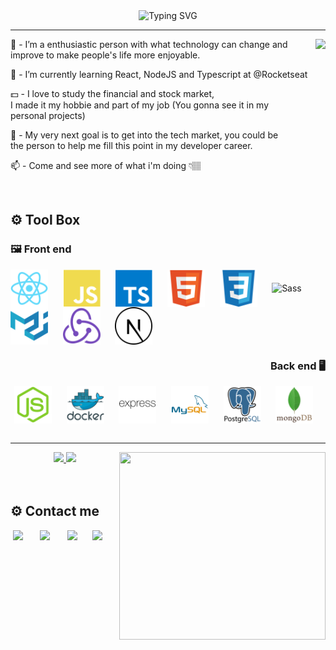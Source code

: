 <div align="center">
  <img src="https://readme-typing-svg.demolab.com?    font=Fira+Code&size=30&pause=1000&center=true&width=600&lines=Hey%2C+how's+going%3F++I'm+Ygor+Bravim;%3C+Web+developer+%2F%3E" alt="Typing SVG" />
</div>
<hr>
  <img  align="right" height="300px" src="https://sollute.com.br/images/outsourcing-de-ti/destaque-sollute-outsourcing-de-ti.gif" />
 
  👀 - I’m a enthusiastic person with what technology can change and improve to make people's life more enjoyable.
  
  🌱 - I’m currently learning React, NodeJS and Typescript at @Rocketseat
  
  💵 - I love to study the financial and stock market, <br> I made it my hobbie and part of my job (You gonna see it in my <br> personal projects)
  
  🎯 - My very next goal is to get into the tech market, you could be <br> the person to help me fill this point in my developer career.
  
  📫 - Come and see more of what i'm doing 👇🏽
  
<br>
  
<h2>⚙️ Tool Box</h2>
  
<div>
  <div align="left" width="300px">
    <h3>🖼️ Front end </h3>
    <div>
      <img align="center" alt="React" height="60" src="https://raw.githubusercontent.com/devicons/devicon/master/icons/react/react-original.svg">&nbsp&nbsp&nbsp&nbsp&nbsp
      <img align="center" alt="Js" height="60" src="https://raw.githubusercontent.com/devicons/devicon/master/icons/javascript/javascript-plain.svg">&nbsp&nbsp&nbsp&nbsp&nbsp
      <img align="center" alt="Ts" height="60" src="https://raw.githubusercontent.com/devicons/devicon/master/icons/typescript/typescript-plain.svg">&nbsp&nbsp&nbsp&nbsp&nbsp
      <img align="center" alt="HTML" height="60" src="https://raw.githubusercontent.com/devicons/devicon/master/icons/html5/html5-original.svg">&nbsp&nbsp&nbsp&nbsp&nbsp
      <img align="center" alt="CSS" height="60" src="https://raw.githubusercontent.com/devicons/devicon/master/icons/css3/css3-original.svg">&nbsp&nbsp&nbsp&nbsp&nbsp
      <img align="center" alt="Sass" height="60" src="https://cdn.jsdelivr.net/gh/devicons/devicon/icons/sass/sass-original.svg">&nbsp&nbsp&nbsp&nbsp&nbsp
      <img align="center" alt="Material-Ui" height="60" src="https://raw.githubusercontent.com/devicons/devicon/1119b9f84c0290e0f0b38982099a2bd027a48bf1/icons/materialui/materialui-original.svg">&nbsp&nbsp&nbsp&nbsp&nbsp
      <img align="center" alt="Redux" height="60" src="https://raw.githubusercontent.com/devicons/devicon/1119b9f84c0290e0f0b38982099a2bd027a48bf1/icons/redux/redux-original.svg">&nbsp&nbsp&nbsp&nbsp&nbsp
      <img align="center" alt="NextJS" height="60" src="https://raw.githubusercontent.com/devicons/devicon/1119b9f84c0290e0f0b38982099a2bd027a48bf1/icons/nextjs/nextjs-line.svg">     &nbsp&nbsp&nbsp&nbsp&nbsp 
    </div>
  </div>

  <div align="right" width="300px">
    <h3>Back end 🖥️</h3>
    <div>
      <img align="center" alt="NodeJS" height="60" src="https://raw.githubusercontent.com/devicons/devicon/1119b9f84c0290e0f0b38982099a2bd027a48bf1/icons/nodejs/nodejs-original.svg">&nbsp&nbsp&nbsp&nbsp&nbsp
      <img align="center" alt="Docker" height="60" src="https://raw.githubusercontent.com/devicons/devicon/1119b9f84c0290e0f0b38982099a2bd027a48bf1/icons/docker/docker-original-wordmark.svg">&nbsp&nbsp&nbsp&nbsp&nbsp
      <img align="center" alt="Express" height="60" src="https://raw.githubusercontent.com/devicons/devicon/1119b9f84c0290e0f0b38982099a2bd027a48bf1/icons/express/express-original-wordmark.svg">&nbsp&nbsp&nbsp&nbsp&nbsp
      <img align="center" alt="MySQL" height="60" src="https://raw.githubusercontent.com/devicons/devicon/1119b9f84c0290e0f0b38982099a2bd027a48bf1/icons/mysql/mysql-original-wordmark.svg">&nbsp&nbsp&nbsp&nbsp&nbsp
      <img align="center" alt="PostgreSQL" height="60" src="https://raw.githubusercontent.com/devicons/devicon/1119b9f84c0290e0f0b38982099a2bd027a48bf1/icons/postgresql/postgresql-original-wordmark.svg">&nbsp&nbsp&nbsp&nbsp&nbsp
      <img align="center" alt="NodeJS" height="60" src="https://raw.githubusercontent.com/devicons/devicon/1119b9f84c0290e0f0b38982099a2bd027a48bf1/icons/mongodb/mongodb-original-wordmark.svg">&nbsp&nbsp&nbsp&nbsp&nbsp
    </div>
  </div>
</div>

<br>
<hr>
 
 <img align="right" height="300px" width="330px" src="https://github.com/abhisheknaiidu/abhisheknaiidu/raw/master/code.gif?raw=true"/>

<div align="center">
  <a href="https://github.com/ygorbravimr">
    <img height="135em" src="https://github-readme-stats.vercel.app/api?username=ygorbravimr&count_private=true&include_all_commits=true&show_icons=true&theme=github_dark&hide_border=false&show_owner=true"/>
    <img height="135em" src="https://github-readme-stats.vercel.app/api/top-langs/?username=ygorbravimr&theme=github_dark&hide_border=false&&layout=compact"/>
  </a>
</div>
<br> <br>


<h2>⚙️ Contact me</h2>

<div align="center">
  <a href="https://portfolio2point0-six.vercel.app/" target="_blank"><img src="https://img.shields.io/badge/-Portfolio-%230f0f0f?style=for-the-badge&logo=hashnode&logoColor=white" target="_blank"></a> &nbsp&nbsp&nbsp&nbsp&nbsp
  <a href="mailto:ygorbravimr@gmail.com" target="_blank"><img src="https://img.shields.io/badge/-Gmail-%23d84132?style=for-the-badge&logo=gmail&logoColor=white" target="_blank"></a> &nbsp&nbsp&nbsp&nbsp&nbsp
  <a href="https://www.linkedin.com/in/ygorbravimr/" target="_blank"><img src="https://img.shields.io/badge/-LinkedIn-%230077B5?style=for-the-badge&logo=linkedin&logoColor=white" target="_blank"></a>&nbsp&nbsp&nbsp&nbsp&nbsp
  <a href="https://wa.me/5527999541160" target="_blank"><img src="https://img.shields.io/badge/WhatsApp-25D366?style=for-the-badge&logo=whatsapp&logoColor=white" target="_blank"></a> &nbsp&nbsp&nbsp&nbsp&nbsp
</div>

<div align="center">
  
</div>
